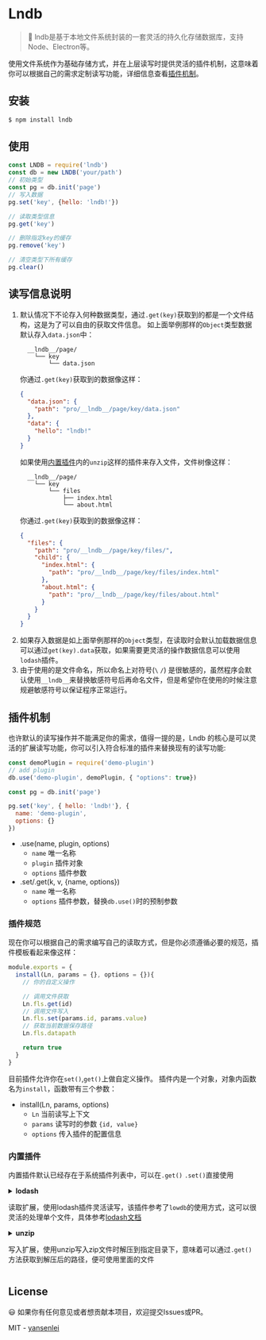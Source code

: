 # Lndb

> :file_folder: lndb是基于本地文件系统封装的一套灵活的持久化存储数据库，支持Node、Electron等。

使用文件系统作为基础存储方式，并在上层读写时提供灵活的插件机制，这意味着你可以根据自己的需求定制读写功能，详细信息查看[插件机制](#插件机制)。



## 安装

```bash
$ npm install lndb
```

## 使用

```js
const LNDB = require('lndb')
const db = new LNDB('your/path')
// 初始类型
const pg = db.init('page')
// 写入数据
pg.set('key', {hello: 'lndb!'})

// 读取类型信息
pg.get('key')

// 删除指定key的缓存
pg.remove('key')

// 清空类型下所有缓存
pg.clear()
```

## 读写信息说明
1. 默认情况下不论存入何种数据类型，通过`.get(key)`获取到的都是一个文件结构，这是为了可以自由的获取文件信息。
   如上面举例那样的`Object`类型数据默认存入`data.json`中：
    ```
      __lndb__/page/
        └── key
            └── data.json
    ```
    你通过`.get(key)`获取到的数据像这样：
    ```json
    {
      "data.json": {
        "path": "pro/__lndb__/page/key/data.json"
      },
      "data": {
        "hello": "lndb!"
      }
    }
    ```
    如果使用[内置插件](#内置插件)内的`unzip`这样的插件来存入文件，文件树像这样：
    ```
      __lndb__/page/
        └── key
            └── files
                ├── index.html
                └── about.html
    ```
    你通过`.get(key)`获取到的数据像这样：
    ```json
    {
      "files": {
        "path": "pro/__lndb__/page/key/files/",
        "child": {
          "index.html": {
            "path": "pro/__lndb__/page/key/files/index.html"
          },
          "about.html": {
            "path": "pro/__lndb__/page/key/files/about.html"
          }
        }
      }
    }
    ```
2. 如果存入数据是如上面举例那样的`Object`类型，在读取时会默认加载数据信息可以通过`get(key).data`获取，如果需要更灵活的操作数据信息可以使用`lodash`插件。
3. 由于使用的是文件命名，所以命名上对符号(`\` `/`) 是很敏感的，虽然程序会默认使用`__lndb__`来替换敏感符号后再命名文件，但是希望你在使用的时候注意规避敏感符号以保证程序正常运行。

## 插件机制
也许默认的读写操作并不能满足你的需求，值得一提的是，Lndb 的核心是可以灵活的扩展读写功能，你可以引入符合标准的插件来替换现有的读写功能:
```js
const demoPlugin = require('demo-plugin')
// add plugin
db.use('demo-plugin', demoPlugin, { "options": true})

const pg = db.init('page')

pg.set('key', { hello: 'lndb!'}, {
  name: 'demo-plugin',
  options: {}
})
```
- .use(name, plugin, options)
  - `name`      唯一名称
  - `plugin`    插件对象
  - `options`   插件参数
- .set/.get(k, v, {name, options})
  - `name`      唯一名称
  - `options`   插件参数，替换`db.use()`时的预制参数

### 插件规范
现在你可以根据自己的需求编写自己的读取方式，但是你必须遵循必要的规范，插件模板看起来像这样：
```js
module.exports = {
  install(Ln, params = {}, options = {}){
    // 你的自定义操作

    // 调用文件获取
    Ln.fls.get(id)
    // 调用文件写入
    Ln.fls.set(params.id, params.value)
    // 获取当前数据保存路径
    Ln.fls.datapath

    return true
  }
}
```
目前插件允许你在`set()`,`get()`上做自定义操作。
插件内是一个对象，对象内函数名为`install`，函数带有三个参数：
- install(Ln, params, options)
  - `Ln`      当前读写上下文
  - `params`  读写时的参数 `{id, value}`
  - `options` 传入插件的配置信息

### 内置插件
内置插件默认已经存在于系统插件列表中，可以在`.get()` `.set()`直接使用

<details>
  <summary>
  <b>lodash</b>
  <p>

  读取扩展，使用lodash插件灵活读写，该插件参考了`lowdb`的使用方式，这可以很灵活的处理单个文件，具体参考[lodash文档](https://lodash.com/)
  
  </p>
  </summary>
  
```js
const pg = db.init('page')

const _ = pg.get('key', ['lodash'])
_.setState({hello: 'lndb!'}).write()
_.getState() // { hello: 'lndb!'}
_.has("hello").value() // true
_.update("hello", n => n.toUpperCase()).write() // update -> { hello: 'LNDB!!'}
```
#### lodash plugin API
- _.setState()
  - 写入数据到实例中
- _.getState()
  - 获取当前实例的数据
- _.update()
  - 更新数据
- _.read()
  - 读取磁盘中的数据到实例，返回实例
- _.write()
  - 所有写入操作需要调用`.write()`后才写入磁盘
</details>


<details>
  <summary>
  <b>unzip</b>
  <p>

  写入扩展，使用unzip写入zip文件时解压到指定目录下，意味着可以通过`.get()`方法获取到解压后的路径，便可使用里面的文件

  </p>
  </summary>

```js
pg.set('key', value, {
  name: 'unzip'
})

pg.get('key')
```
- `value` \<Buffer> | \<Base64>
</details>

## License
:smiley: 如果你有任何意见或者想贡献本项目，欢迎提交Issues或PR。

MIT - [yansenlei](https://github.com/yansenlei)

